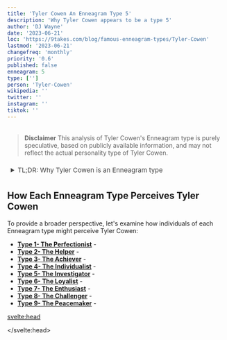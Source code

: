 ```yaml
---
title: 'Tyler Cowen An Enneagram Type 5'
description: 'Why Tyler Cowen appears to be a type 5'
author: 'DJ Wayne'
date: '2023-06-21'
loc: 'https://9takes.com/blog/famous-enneagram-types/Tyler-Cowen'
lastmod: '2023-06-21'
changefreq: 'monthly'
priority: '0.6'
published: false
enneagram: 5
type: ['']
person: 'Tyler-Cowen'
wikipedia: ''
twitter: ''
instagram: ''
tiktok: ''
---
```


<!-- modern principles of economics tyler cowen
tyler cowen blog
modern principles microeconomics
tyler cowen book
stubborn attachments
tyler cohen economist
the complacent class -->

<!-- // notes:  -->

<script>
	import  PopCard  from "../../../lib/components/atoms/PopCard.svelte";
</script>
<div
	style="display: flex;
    justify-content: center;
    margin: 1rem 0;
	"
>
	<PopCard
		image={`/types/3s/${'Tyler-Cowen'}.webp`}
		showIcon={false}
		enneagramType=""
		displayText="Tyler Cowen"
		subtext=""
	/>
</div>

> **Disclaimer** This analysis of Tyler Cowen's Enneagram type is purely speculative, based on publicly available information, and may not reflect the actual personality type of Tyler Cowen.

<details>
<summary class="accordion">TL;DR: Why Tyler Cowen is an Enneagram type</summary>
<div class="panel">
<ul>
<li>
</li>
<li>
</li>
<li>
</li>
<li>
</li>
</ul>
  </div>
</details>

<p class="firstLetter"></p>

## How Each Enneagram Type Perceives Tyler Cowen

To provide a broader perspective, let's examine how individuals of each Enneagram type might perceive Tyler Cowen:

- **[Type 1- The Perfectionist](/blog/enneagram/enneagram-type-1)** -
- **[Type 2- The Helper](/blog/enneagram/enneagram-type-2)** -
- **[Type 3- The Achiever](/blog/enneagram/enneagram-type-3)** -
- **[Type 4- The Individualist](/blog/enneagram/enneagram-type-4)** -
- **[Type 5- The Investigator](/blog/enneagram/enneagram-type-5)** -
- **[Type 6- The Loyalist](/blog/enneagram/enneagram-type-6)** -
- **[Type 7- The Enthusiast](/blog/enneagram/enneagram-type-7)** -
- **[Type 8- The Challenger](/blog/enneagram/enneagram-type-8)** -
- **[Type 9- The Peacemaker](/blog/enneagram/enneagram-type-9)** -

<svelte:head>

<script type="application/ld+json">

</script>

</svelte:head>

<style lang="scss">
article {
    border: 1px solid #52616b;
    margin-top: 1rem;
    padding: 1rem;
    border-radius: 5px;
  }
  .accordion {
    color: #444;
    cursor: pointer;
    padding: 0.5rem;
    border: none;
    text-align: left;
    outline: none;
    font-size: 15px;
    transition: 0.4s;
  }

  .accordion:hover {
    background-color: var(--color-theme-purple-v);
    color: var(--color-theme-purple);
  }

  

  .panel {
    padding: 18px;
    background-color: var(--color-bg-0, white);
    overflow: hidden;

  }
</style>
